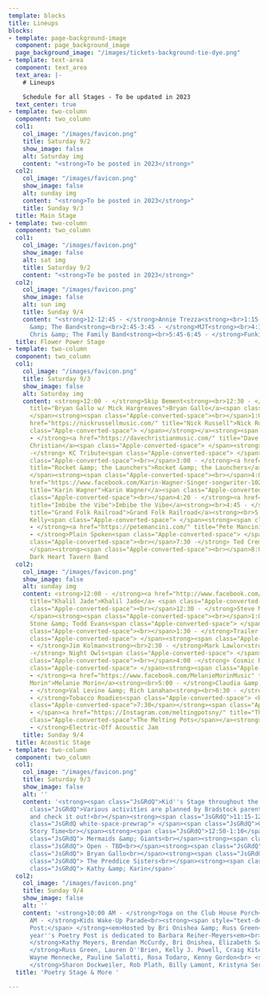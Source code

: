 ```yaml
---
template: blocks
title: Lineups
blocks:
- template: page-background-image
  component: page_background_image
  page_background_image: "/images/tickets-background-tie-dye.png"
- template: text-area
  component: text_area
  text_area: |-
    # Lineups

    Schedule for all Stages - To be updated in 2023
  text_center: true
- template: two-column
  component: two_column
  col1:
    col_image: "/images/favicon.png"
    title: Saturday 9/2
    show_image: false
    alt: Saturday img
    content: "<strong>To be posted in 2023</strong>"
  col2:
    col_image: "/images/favicon.png"
    show_image: false
    alt: sunday img
    content: "<strong>To be posted in 2023</strong>"
    title: Sunday 9/3
  title: Main Stage
- template: two-column
  component: two_column
  col1:
    col_image: "/images/favicon.png"
    show_image: false
    alt: sat img
    title: Saturday 9/2
    content: "<strong>To be posted in 2023</strong>"
  col2:
    col_image: "/images/favicon.png"
    show_image: false
    alt: sun img
    title: Sunday 9/4
    content: "<strong>12-12:45 - </strong>Annie Trezza<strong><br>1:15-2:15 - </strong>Ernie
      &amp; The Band<strong><br>2:45-3:45 - </strong>MJT<strong><br>4:15-5:15 - </strong>Cousin
      Chris &amp; The Family Band<strong><br>5:45-6:45 - </strong>Funkin A’"
  title: Flower Power Stage
- template: two-column
  component: two_column
  col1:
    col_image: "/images/favicon.png"
    title: Saturday 9/3
    show_image: false
    alt: Saturday img
    content: <strong>12:00 - </strong>Skip Bement<strong><br>12:30 - </strong><a href="https://bryangallo.com/"
      title="Bryan Gallo w/ Mick Hargreaves">Bryan Gallo</a><span class="Apple-converted-space">
      </span><strong><span class="Apple-converted-space"><br></span>1:00 - </strong><a
      href="https://nickrussellmusic.com/" title="Nick Russell">Nick Russell<strong><span
      class="Apple-converted-space"> </span></strong></a><strong><span class="Apple-converted-space"><br></span>1:30
      - </strong><a href="https://davechristianmusic.com/" title="Dave Christian">Dave
      Christian</a><span class="Apple-converted-space"> </span><strong><span class="Apple-converted-space"><br></span>2:00
      -</strong> KC Tribute<span class="Apple-converted-space"> </span><strong><span
      class="Apple-converted-space"><br></span>3:00 - </strong><a href="http://fb.me/rocketandlaunchers"
      title="Rocket &amp; the Launchers">Rocket &amp; the Launchers</a><span class="Apple-converted-space">
      </span><strong><span class="Apple-converted-space"><br></span>4:00 - </strong><a
      href="https://www.facebook.com/Karin-Wagner-Singer-songwriter-102104062501325/"
      title="Karin Wagner">Karin Wagner</a><span class="Apple-converted-space"> </span><strong><span
      class="Apple-converted-space"><br></span>4:20 - </strong><a href="https://www.imbibethevibemusic.com/"
      title="Imbibe the Vibe">Imbibe the Vibe</a><strong><br>4:45 - </strong><a href="https://grandfolkrailroad.com/"
      title="Grand Folk Railroad">Grand Folk Railroad</a><strong><br>5:45 - </strong>Mike
      Kelly<span class="Apple-converted-space"> </span><strong><span class="Apple-converted-space"><br></span>6:15
      - </strong><a href="https://petemancini.com/" title="Pete Mancini">Pete Mancini</a><strong><br>6:45
      - </strong>Plain Spoken<span class="Apple-converted-space"> </span><strong><span
      class="Apple-converted-space"><br></span>7:30 -</strong> Ted Cremer<span class="Apple-converted-space">
      </span><strong><span class="Apple-converted-space"><br></span>8:00 -</strong>
      Dark Heart Tavern Band
  col2:
    col_image: "/images/favicon.png"
    show_image: false
    alt: sunday img
    content: <strong>12:00 - </strong><a href="http://www.facebook.com/khaliljademusic"
      title="Khalil Jade">Khalil Jade</a> <span class="Apple-converted-space"> </span><strong><span
      class="Apple-converted-space"><br></span>12:30 - </strong>Steve Mall<span class="Apple-converted-space">
      </span><strong><span class="Apple-converted-space"><br></span>1:00 - </strong>Hank
      Stone &amp; Todd Evans<span class="Apple-converted-space"> </span><strong><span
      class="Apple-converted-space"><br></span>1:30 - </strong>Trailer Park Gigilos<span
      class="Apple-converted-space"> </span><strong><span class="Apple-converted-space"><br></span>2:00
      - </strong>Jim Kolman<strong><br>2:30 - </strong>Mark Lawlor<strong><br>3:00
      -</strong> Night Owls<span class="Apple-converted-space"> </span><strong><span
      class="Apple-converted-space"><br></span>4:00 -</strong> Cosmic Pioneers<span
      class="Apple-converted-space"> </span><strong><span class="Apple-converted-space"><br></span>4:30
      - </strong><a href="https://www.facebook.com/MelanieMorinMusic" title="Melanie
      Morin">Melanie Morin</a><strong><br>5:00 - </strong>Claudia &amp; Scott<strong><br>5:45
      - </strong>Val Levine &amp; Rich Lanahan<strong><br>6:30 - </strong>Tim Yerves<strong><br>7:00
      - </strong>Tobacco Roadies<span class="Apple-converted-space"> <br></span><strong><span
      class="Apple-converted-space">7:30</span></strong><span class="Apple-converted-space">
      - </span><a href="https://Instagram.com/meltingpotsny/" title="The Melting Pots"><span
      class="Apple-converted-space">The Melting Pots</span></a><strong><span class="Apple-converted-space"><br></span>8:00
      - </strong>Electric-Off Acoustic Jam
    title: Sunday 9/4
  title: Acoustic Stage
- template: two-column
  component: two_column
  col1:
    col_image: "/images/favicon.png"
    title: Saturday 9/3
    show_image: false
    alt: ''
    content: '<strong><span class="JsGRdQ">Kid''s Stage throughout the day: </span></strong><span
      class="JsGRdQ">Various activities are planned by Bradstock parents, stop by
      and check it out!<br></span><strong><span class="JsGRdQ">11:15-12:00</span></strong><span
      class="JsGRdQ white-space-prewrap"> </span><span class="JsGRdQ">Children''s
      Story Time<br></span><strong><span class="JsGRdQ">12:50-1:10</span></strong><span
      class="JsGRdQ"> Mermaids &amp; Giants<br></span><strong><span class="JsGRdQ">2:05-2:25</span></strong><span
      class="JsGRdQ"> Open - TBD<br></span><strong><span class="JsGRdQ">3:35-3:55</span></strong><span
      class="JsGRdQ"> Bryan Gallo<br></span><strong><span class="JsGRdQ">4:45-5:00</span></strong><span
      class="JsGRdQ"> The Preddice Sisters<br></span><strong><span class="JsGRdQ">6:20-6:40</span></strong><span
      class="JsGRdQ"> Kathy &amp; Karin</span>'
  col2:
    col_image: "/images/favicon.png"
    title: Sunday 9/4
    show_image: false
    alt: ''
    content: '<strong>10:00 AM - </strong>Yoga on the Club House Porch<strong><br>11:15
      AM - </strong>Kids Wake-Up Parade<br><strong><span style="text-decoration: underline;">Poetry
      Post:</span> </strong><em>Hosted by Bri Onishea &amp; Russ Green<br></em>This
      year''s Poetry Post is dedicated to Barbara Reiher-Meyers<em><br> </em><strong>11:15-11:45:
      </strong>Kathy Meyers, Brendan McCurdy, Bri Onishea, Elizabeth Sackett<br> <strong>2:00-2:30:
      </strong>Russ Green, Lauren O''Brien, Kelly J. Powell, Craig Kite<br> <strong>3:30-4:00:</strong>
      Wayne Mennecke, Pauline Salotti, Rosa Todaro, Kenny Gordon<br> <strong>6:15-6:45:
      </strong>Sharon Dockweiler, Rob Plath, Billy Lamont, Kristyna Serdock<br><br>'
  title: 'Poetry Stage & More '

---
```

